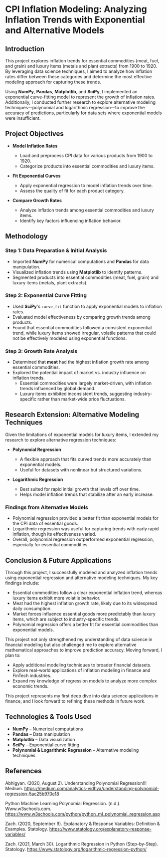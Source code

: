 # CPI Inflation Modeling: Analyzing Inflation Trends with Exponential and Alternative Models

## Introduction
This project explores inflation trends for essential commodities (meat, fuel, and grain) and luxury items (metals and plant extracts) from 1900 to 1920. By leveraging data science techniques, I aimed to analyze how inflation rates differ between these categories and determine the most effective modeling approach for capturing these trends.

Using **NumPy**, **Pandas**, **Matplotlib**, and **SciPy**, I implemented an exponential curve-fitting model to represent the growth of inflation rates. Additionally, I conducted further research to explore alternative modeling techniques—polynomial and logarithmic regression—to improve the accuracy of predictions, particularly for data sets where exponential models were insufficient.

## Project Objectives
- **Model Inflation Rates**
  - Load and preprocess CPI data for various products from 1900 to 1920.
  - Categorize products into essential commodities and luxury items.
  
- **Fit Exponential Curves**
  - Apply exponential regression to model inflation trends over time.
  - Assess the quality of fit for each product category.
  
- **Compare Growth Rates**
  - Analyze inflation trends among essential commodities and luxury items.
  - Identify key factors influencing inflation behavior.

## Methodology

### Step 1: Data Preparation & Initial Analysis
- Imported **NumPy** for numerical computations and **Pandas** for data manipulation.
- Visualized inflation trends using **Matplotlib** to identify patterns.
- Segmented products into essential commodities (meat, fuel, grain) and luxury items (metals, plant extracts).

### Step 2: Exponential Curve Fitting
- Used **SciPy**'s `curve_fit` function to apply exponential models to inflation rates.
- Evaluated model effectiveness by comparing growth trends among products.
- Found that essential commodities followed a consistent exponential trend, while luxury items showed irregular, volatile patterns that could not be effectively modeled using exponential functions.

### Step 3: Growth Rate Analysis
- Determined that **meat** had the highest inflation growth rate among essential commodities.
- Explored the potential impact of market vs. industry influence on inflation trends.
  - Essential commodities were largely market-driven, with inflation trends influenced by global demand.
  - Luxury items exhibited inconsistent trends, suggesting industry-specific rather than market-wide price fluctuations.

## Research Extension: Alternative Modeling Techniques
Given the limitations of exponential models for luxury items, I extended my research to explore alternative regression techniques:

- **Polynomial Regression**
  - A flexible approach that fits curved trends more accurately than exponential models.
  - Useful for datasets with nonlinear but structured variations.
  
- **Logarithmic Regression**
  - Best suited for rapid initial growth that levels off over time.
  - Helps model inflation trends that stabilize after an early increase.

### Findings from Alternative Models
- Polynomial regression provided a better fit than exponential models for the CPI data of essential goods.
- Logarithmic regression was useful for capturing trends with early rapid inflation, though its effectiveness varied.
- Overall, polynomial regression outperformed exponential regression, especially for essential commodities.

## Conclusion & Future Applications
Through this project, I successfully modeled and analyzed inflation trends using exponential regression and alternative modeling techniques. My key findings include:

- Essential commodities follow a clear exponential inflation trend, whereas luxury items exhibit more volatile behavior.
- Meat had the highest inflation growth rate, likely due to its widespread daily consumption.
- Market forces influence essential goods more predictably than luxury items, which are subject to industry-specific trends.
- Polynomial regression offers a better fit for essential commodities than exponential models.

This project not only strengthened my understanding of data science in financial modeling but also challenged me to explore alternative mathematical approaches to improve prediction accuracy. Moving forward, I plan to:
- Apply additional modeling techniques to broader financial datasets.
- Explore real-world applications of inflation modeling in finance and FinTech industries.
- Expand my knowledge of regression models to analyze more complex economic trends.

This project represents my first deep dive into data science applications in finance, and I look forward to refining these methods in future work.

## Technologies & Tools Used
- **NumPy** – Numerical computations
- **Pandas** – Data manipulation
- **Matplotlib** – Data visualization
- **SciPy** – Exponential curve fitting
- **Polynomial & Logarithmic Regression** – Alternative modeling techniques
  
## References
Abhigyan. (2020, August 2). Understanding Polynomial Regression!!! Medium. https://medium.com/analytics-vidhya/understanding-polynomial-regression-5ac25b970e18

Python Machine Learning Polynomial Regression. (n.d.). Www.w3schools.com. https://www.w3schools.com/python/python_ml_polynomial_regression.asp

Zach. (2020, September 9). Explanatory & Response Variables: Definition & Examples. Statology. https://www.statology.org/explanatory-response-variables/

Zach. (2021, March 30). Logarithmic Regression in Python (Step-by-Step). Statology. https://www.statology.org/logarithmic-regression-python/
